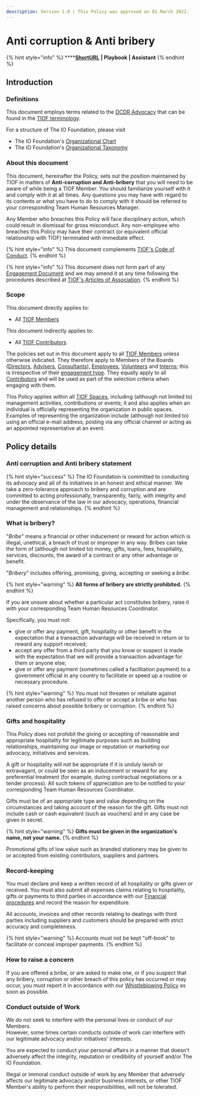 ```yaml
---
description: Version 1.0 | This Policy was approved on 01 March 2022.
---
```


# Anti corruption & Anti bribery

{% hint style="info" %}
****[**ShortURL**](https://tiof.click/TIOFPolicyACAB) **| Playbook | Assistant**
{% endhint %}

## Introduction

### Definitions

This document employs terms related to the [DCDR Advocacy](https://tiof.click/DCDRAdvocacy) that can be found in the [TIOF terminology](https://tiof.click/TIOFTerminology).

For a structure of The IO Foundation, please visit

* The IO Foundation's [Organizational Chart](http://tiof.click/TIOFOrgChart)
* The IO Foundation's [Organizational Taxonomy](https://tiof.click/OrgTaxonomy)

### About this document

This document, hereinafter the Policy, sets out the position maintained by TIOF in matters of **Anti-corruption and Anti-bribery** that you will need to be aware of while being a TIOF Member. You should familiarize yourself with it and comply with it at all times. Any questions you may have with regard to its contents or what you have to do to comply with it should be referred to your corresponding Team Human Resources Manager.

Any Member who breaches this Policy will face disciplinary action, which could result in dismissal for gross misconduct. Any non-employee who breaches this Policy may have their contract (or equivalent official relationship with TIOF) terminated with immediate effect.

{% hint style="info" %}
This document complements [TIOF's Code of Conduct](https://tiof.click/TIOFPolicyCoC).
{% endhint %}

{% hint style="info" %}
This document does not form part of any [Engagement Document](https://tiof.click/TIOFTerminology#engagement-document) and we may amend it at any time following the procedures described at [TIOF's Articles of Association](https://tiof.click/TIOFLegalArticlesOfAssociation).
{% endhint %}

### Scope

This document directly applies to:

* All [TIOF Members](https://tiof.click/TIOFTerminology#members)

This document indirectly applies to:

* All [TIOF Contributors](https://tiof.click/TIOFTerminology#contributors)

The policies set out in this document apply to all [TIOF Members](https://tiof.click/TIOFTerminology#members) unless otherwise indicated. They therefore apply to Members of the Boards ([Directors](https://tiof.click/TIOFTerminology#directors), [Advisers](https://tiof.click/TIOFTerminology#advisers), [Consultants](https://tiof.click/TIOFTerminology#consultants)), [Employees](https://tiof.click/TIOFTerminology#employees), [Volunteers](https://tiof.click/TIOFTerminology#volunteers) and [Interns](https://tiof.click/TIOFTerminology#interns); this is irrespective of their [engagement type](https://tiof.click/TIOFTerminology#engagement-type). They equally apply to all [Contributors](https://tiof.click/TIOFTerminology#contributors) and will be used as part of the selection criteria when engaging with them.

This Policy applies within all [TIOF Spaces](https://tiof.click/TIOFTerminology#spaces), including (although not limited to) management activities, contributions or events; it and also applies when an individual is officially representing the organization in public spaces. Examples of representing the organization include (although not limited to) using an official e-mail address, posting via any official channel or acting as an appointed representative at an event.

## Policy details

### Anti corruption and Anti bribery statement

{% hint style="success" %}
The IO Foundation is committed to conducting its advocacy and all of its initiatives in an honest and ethical manner. We take a zero-tolerance approach to bribery and corruption and are committed to acting professionally, transparently, fairly, with integrity and under the observance of the law in our advocacy, operations, financial management and relationships.
{% endhint %}

### What is bribery?

"_Bribe_" means a financial or other inducement or reward for action which is illegal, unethical, a breach of trust or improper in any way. Bribes can take the form of (although not limited to) money, gifts, loans, fees, hospitality, services, discounts, the award of a contract or any other advantage or benefit.

"_Bribery_" includes offering, promising, giving, accepting or seeking a _bribe_.

{% hint style="warning" %}
**All forms of bribery are strictly prohibited.**
{% endhint %}

If you are unsure about whether a particular act constitutes bribery, raise it with your corresponding Team Human Resources Coordinator.

Specifically, you must not:

* give or offer any payment, gift, hospitality or other benefit in the expectation that a transaction advantage will be received in return or to reward any support received;
* accept any offer from a third party that you know or suspect is made with the expectation that we will provide a transaction advantage for them or anyone else;
* give or offer any payment (sometimes called a facilitation payment) to a government official in any country to facilitate or speed up a routine or necessary procedure.

{% hint style="warning" %}
You must not threaten or retaliate against another person who has refused to offer or accept a bribe or who has raised concerns about possible bribery or corruption.
{% endhint %}

### Gifts and hospitality

This Policy does not prohibit the giving or accepting of reasonable and appropriate hospitality for legitimate purposes such as building relationships, maintaining our image or reputation or marketing our advocacy, initiatives and services.

A gift or hospitality will not be appropriate if it is unduly lavish or extravagant, or could be seen as an inducement or reward for any preferential treatment (for example, during contractual negotiations or a tender process). All such tokens of appreciation are to be notified to your corresponding Team Human Resources Coordinator.

Gifts must be of an appropriate type and value depending on the circumstances and taking account of the reason for the gift. Gifts must not include cash or cash equivalent (such as vouchers) and in any case be given in secret.&#x20;

{% hint style="warning" %}
**Gifts must be given in the organization's name, not your name.**
{% endhint %}

Promotional gifts of low value such as branded stationery may be given to or accepted from existing contributors, suppliers and partners.

### Record-keeping

You must declare and keep a written record of all hospitality or gifts given or received. You must also submit all expenses claims relating to hospitality, gifts or payments to third parties in accordance with our [Financial procedures](https://tiof.click/TIOFHBFinance) and record the reason for expenditure.

All accounts, invoices and other records relating to dealings with third parties including suppliers and customers should be prepared with strict accuracy and completeness.

{% hint style="warning" %}
Accounts must not be kept "off-book" to facilitate or conceal improper payments.
{% endhint %}

### How to raise a concern

If you are offered a bribe, or are asked to make one, or if you suspect that any bribery, corruption or other breach of this policy has occurred or may occur, you must report it in accordance with our [Whistleblowing Policy](https://tiof.click/TIOFPolicyWhistleblowing) as soon as possible.

### Conduct outside of Work

We do not seek to interfere with the personal lives or conduct of our Members.\
However, some times certain conducts outside of work can interfere with our legitimate advocacy and/or initiatives' interests.

You are expected to conduct your personal affairs in a manner that doesn't adversely affect the integrity, reputation or credibility of yourself and/or The IO Foundation.

Illegal or immoral conduct outside of work by any Member that adversely affects our legitimate advocacy and/or business interests, or other TIOF Member's ability to perform their responsibilities, will not be tolerated.
